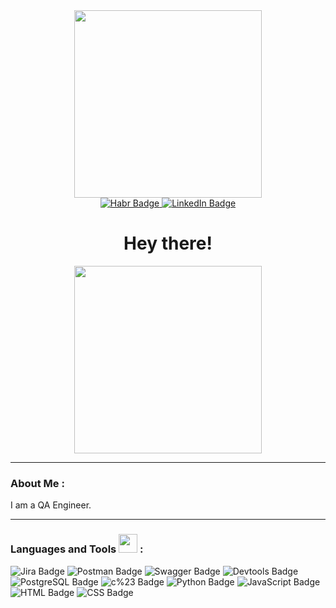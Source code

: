 <div id="header" align="center">
  <img src="https://media.giphy.com/media/BferOKonYOspm28AiB/giphy.gif" width="300"/>
</div>

<div id="badges" align="center">
  <a href="https://career.habr.com/margarita_sharkevich">
    <img src="https://img.shields.io/badge/Habr-grey?style=for-the-badge&logo=habr&logoColor=white" alt="Habr Badge"/>
  </a>
  <a href="https://www.linkedin.com/in/margarita-sharkevich">
    <img src="https://img.shields.io/badge/LinkedIn-blue?style=for-the-badge&logo=linkedin&logoColor=white" alt="LinkedIn Badge"/>
  </a>
</div>

<div id="counter" align="center">
  <img src="https://komarev.com/ghpvc/?username=margarettomio&style=flat-square&color=blue" alt=""/>
</div>

<div id="hey" align="center">
  <h1>
    Hey there!
  </h1>
</div>

<div align="center">
  <img src="https://media.giphy.com/media/13HBDT4QSTpveU/giphy.gif" width="300"/>
</div>

---

### About Me :

<div aboutme ="center">
  <p1> I am a QA Engineer.</p1>
</div>

---

### Languages and Tools <img src="https://media.giphy.com/media/WUlplcMpOCEmTGBtBW/giphy.gif" width="30"> :

<div tools ="center"
  <img src=lt/>
  <img src="https://img.shields.io/badge/Jira-black?style=for-the-badge&logo=Jira&logoColor=blue" alt="Jira Badge"/>
  <img src="https://img.shields.io/badge/Postman-black?style=for-the-badge&logo=Postman&logoColor=orange" alt="Postman Badge"/>
  <img src="https://img.shields.io/badge/Swagger-black?style=for-the-badge&logo=Swagger&logoColor=green" alt="Swagger Badge"/>
  <img src="https://img.shields.io/badge/Devtools-black?style=for-the-badge&logo=googlechrome&logoColor=#59a1f7" alt="Devtools Badge"/>
  <img src="https://img.shields.io/badge/PostgreSQL-black?style=for-the-badge&logo=PostgreSQL&logoColor=lightblue" alt="PostgreSQL Badge"/>
  <img src="https://img.shields.io/badge/c%23-black?style=for-the-badge" alt="c%23 Badge"/>
  <img src="https://img.shields.io/badge/Python-black?style=for-the-badge&logo=python&logoColor=yellowblue" alt="Python Badge"/>
  <img src="https://img.shields.io/badge/JavaScript-black?style=for-the-badge&logo=javascript&logoColor=yellow" alt="JavaScript Badge"/>
  <img src="https://img.shields.io/badge/HTML-e54b21?style=for-the-badge&logo=HTML&logoColor=lightblue" alt="HTML Badge"/>
  <img src="https://img.shields.io/badge/CSS-274de4?style=for-the-badge&logo=CSS&logoColor=lightblue" alt="CSS Badge"/>
</div>
